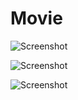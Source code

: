# Movie

![Screenshot](https://github.com/IgorKoltakov/Movie/blob/master/Знімок%20екрана%202023-04-21%20о%2022.48.17.png)

![Screenshot](https://github.com/IgorKoltakov/Movie/blob/master/Знімок%20екрана%202023-04-21%20о%2022.48.53.png)

![Screenshot](https://github.com/IgorKoltakov/Movie/blob/master/Знімок%20екрана%202023-04-21%20о%2022.51.24.png)
